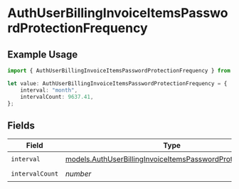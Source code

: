 # AuthUserBillingInvoiceItemsPasswordProtectionFrequency

## Example Usage

```typescript
import { AuthUserBillingInvoiceItemsPasswordProtectionFrequency } from "@simplesagar/vercel/models/authuser.js";

let value: AuthUserBillingInvoiceItemsPasswordProtectionFrequency = {
    interval: "month",
    intervalCount: 9637.41,
};
```

## Fields

| Field                                                                                                                              | Type                                                                                                                               | Required                                                                                                                           | Description                                                                                                                        |
| ---------------------------------------------------------------------------------------------------------------------------------- | ---------------------------------------------------------------------------------------------------------------------------------- | ---------------------------------------------------------------------------------------------------------------------------------- | ---------------------------------------------------------------------------------------------------------------------------------- |
| `interval`                                                                                                                         | [models.AuthUserBillingInvoiceItemsPasswordProtectionInterval](../models/authuserbillinginvoiceitemspasswordprotectioninterval.md) | :heavy_check_mark:                                                                                                                 | N/A                                                                                                                                |
| `intervalCount`                                                                                                                    | *number*                                                                                                                           | :heavy_check_mark:                                                                                                                 | N/A                                                                                                                                |